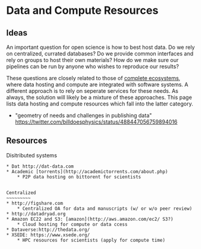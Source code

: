 Data and Compute Resources
==========================

Ideas
-----

An important question for open science is how to best host data. Do we rely on centralized, currated databases? Do we provide common interfaces and rely on groups to host their own materials? How do we make sure our pipelines can be run by anyone who wishes to reproduce our results?

These questions are closely related to those of [complete ecosystems](complete_ecosystems), where data hosting and compute are integrated with software systems. A different approach is to rely on seperate services for these needs. As always, the solution will likely be a mixture of these approaches. This page lists data hosting and compute resources which fall into the latter category.

* "geometry of needs and challenges in publishing data" https://twitter.com/billdoesphysics/status/488447056759894016

Resources
---------

Disitributed systems
~~~~~~~~~~~~~~~~
* Dat http://dat-data.com
* Academic [torrents](http://academictorrents.com/about.php)
    * P2P data hosting on bittorent for scientists


Centralized
~~~~~~~~~
* http://figshare.com
    * Centralized OA for data and manuscripts (w/ or w/o peer review)
* http://datadryad.org
* Amazon EC22 and S3: [amazon](http://aws.amazon.com/ec2/ S3?)
    * Cloud hosting for compute or data ccess
* Dataverse:http://thedata.org/
* XSEDE: https://www.xsede.org/
    * HPC resources for scientists (apply for compute time)


